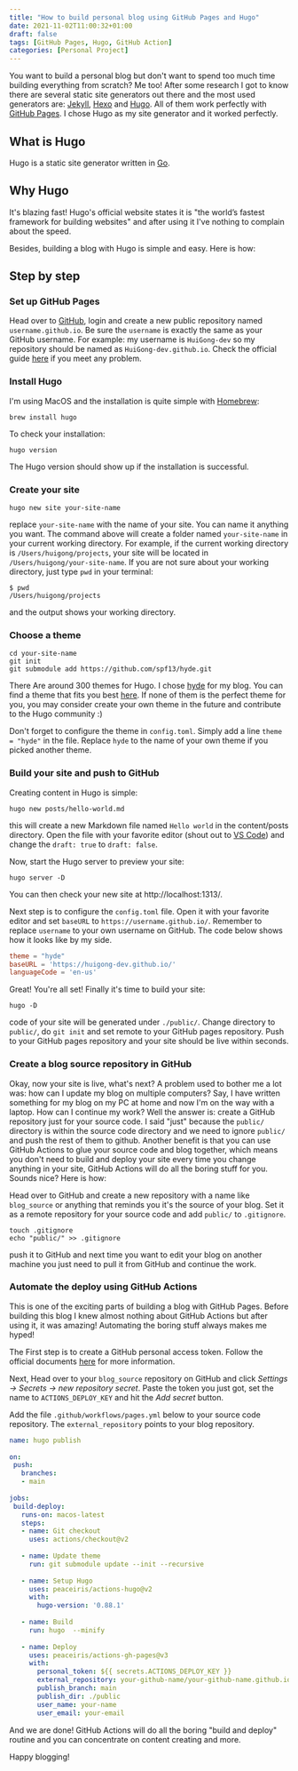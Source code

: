 ```yaml
---
title: "How to build personal blog using GitHub Pages and Hugo"
date: 2021-11-02T11:00:32+01:00
draft: false
tags: [GitHub Pages, Hugo, GitHub Action]
categories: [Personal Project]
---
```


You want to build a personal blog but don't want to spend too much time building everything from scratch? Me too! After some research I got to know there are several static site generators out there and the most used generators are: [Jekyll](https://jekyllrb.com/), [Hexo](https://hexo.io/) and [Hugo](https://gohugo.io/). All of them work perfectly with [GitHub Pages](https://pages.github.com/). I chose Hugo as my site generator and it worked perfectly.

## What is Hugo

Hugo is a static site generator written in [Go](https://golang.org/).

## Why Hugo

It's blazing fast! Hugo's official website states it is "the world’s fastest framework for building websites" and after using it I've nothing to complain about the speed.

Besides, building a blog with Hugo is simple and easy. Here is how:

## Step by step

### Set up GitHub Pages

Head over to [GitHub](https://github.com/), login and create a new public repository named `username.github.io`. Be sure the `username` is exactly the same as your GitHub username. For example: my username is `HuiGong-dev` so my repository should be named as `HuiGong-dev.github.io`. Check the official guide [here]((https://pages.github.com/)) if you meet any problem.

### Install Hugo

I'm using MacOS and the installation is quite simple with [Homebrew](https://brew.sh/):

```Shell
brew install hugo
```

To check your installation:

```Shell
hugo version
```

The Hugo version should show up if the installation is successful.

### Create your site

```Shell
hugo new site your-site-name
```

replace `your-site-name` with the name of your site. You can name it anything you want. The command above will create a folder named `your-site-name` in your current working directory. For example, if the current working directory is `/Users/huigong/projects`, your site will be located in `/Users/huigong/your-site-name`. If you are not sure about your working directory, just type `pwd` in your terminal:

```Shell
$ pwd
/Users/huigong/projects
```

and the output shows your working directory.

### Choose a theme

```Shell
cd your-site-name
git init
git submodule add https://github.com/spf13/hyde.git
```

There Are around 300 themes for Hugo. I chose [hyde](https://github.com/spf13/hyde) for my blog. You can find a theme that fits you best [here](https://themes.gohugo.io/). If none of them is the perfect theme for you, you may consider create your own theme in the future and contribute to the Hugo community :)

Don't forget to configure the theme in `config.toml`. Simply add a line `theme = "hyde"` in the file. Replace `hyde` to the name of your own theme if you picked another theme.

### Build your site and push to GitHub

Creating content in Hugo is simple:

```Shell
hugo new posts/hello-world.md
```

this will create a new Markdown file named `Hello world` in the content/posts directory. Open the file with your favorite editor (shout out to [VS Code](https://code.visualstudio.com/)) and change the `draft: true` to `draft: false`.

Now, start the Hugo server to preview your site:

```Shell
hugo server -D
```

You can then check your new site at http://localhost:1313/.

Next step is to configure the `config.toml` file. Open it with your favorite editor and set `baseURL` to `https://username.github.io/`. Remember to replace `username` to your own username on GitHub. The code below shows how it looks like by my side.

```Toml
theme = "hyde"
baseURL = 'https://huigong-dev.github.io/'
languageCode = 'en-us'
```

Great! You're all set! Finally it's time to build your site:

```Shell
hugo -D
```

code of your site will be generated under `./public/`. Change directory to `public/`, do `git init` and set remote to your GitHub pages repository. Push to your GitHub pages repository and your site should be live within seconds.

### Create a blog source repository in GitHub

Okay, now your site is live, what's next? A problem used to bother me a lot was: how can I update my blog on multiple computers? Say, I have written something for my blog on my PC at home and now I'm on the way with a laptop. How can I continue my work? Well the answer is: create a GitHub repository just for your source code. I said "just" because the `public/` directory is within the source code directory and we need to ignore `public/` and push the rest of them to github. Another benefit is that you can use GitHub Actions to glue your source code and blog together, which means you don't need to build and deploy your site every time you change anything in your site, GitHub Actions will do all the boring stuff for you. Sounds nice? Here is how:
 
Head over to GitHub and create a new repository with a name like `blog_source` or anything that reminds you it's the source of your blog. Set it as a remote repository for your source code and add `public/` to `.gitignore`.
 
```Shell
touch .gitignore
echo "public/" >> .gitignore
```

push it to GitHub and next time you want to edit your blog on another machine you just need to pull it from GitHub and continue the work.

### Automate the deploy using GitHub Actions

This is one of the exciting parts of building a blog with GitHub Pages. Before building this blog I knew almost nothing about GitHub Actions but after using it, it was amazing! Automating the boring stuff always makes me hyped!

The First step is to create a GitHub personal access token. Follow the official documents [here](https://docs.github.com/en/authentication/keeping-your-account-and-data-secure/creating-a-personal-access-token) for more information.

Next, Head over to your `blog_source` repository on GitHub and click _Settings -> Secrets -> new repository secret_. Paste the token you just got, set the name to `ACTIONS_DEPLOY_KEY` and hit the _Add secret_ button.

Add the file `.github/workflows/pages.yml` below to your source code repository. The `external_repository` points to your blog repository.

```YAML
name: hugo publish
 
on:
 push:
   branches:
   - main
 
jobs:
 build-deploy:
   runs-on: macos-latest
   steps:
   - name: Git checkout
     uses: actions/checkout@v2
  
   - name: Update theme
     run: git submodule update --init --recursive
 
   - name: Setup Hugo
     uses: peaceiris/actions-hugo@v2
     with:
       hugo-version: '0.88.1'
 
   - name: Build
     run: hugo  --minify
 
   - name: Deploy
     uses: peaceiris/actions-gh-pages@v3
     with:
       personal_token: ${{ secrets.ACTIONS_DEPLOY_KEY }}
       external_repository: your-github-name/your-github-name.github.io
       publish_branch: main
       publish_dir: ./public
       user_name: your-name
       user_email: your-email
```

And we are done! GitHub Actions will do all the boring "build and deploy" routine and you can concentrate on content creating and more.

Happy blogging!
